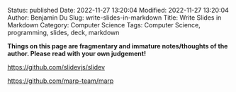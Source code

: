 Status: published
Date: 2022-11-27 13:20:04
Modified: 2022-11-27 13:20:04
Author: Benjamin Du
Slug: write-slides-in-markdown
Title: Write Slides in Markdown
Category: Computer Science
Tags: Computer Science, programming, slides, deck, markdown

**Things on this page are fragmentary and immature notes/thoughts of the author. Please read with your own judgement!**

https://github.com/slidevjs/slidev

https://github.com/marp-team/marp